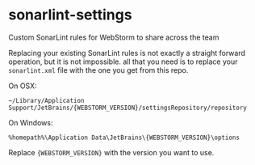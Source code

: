 # sonarlint-settings
Custom SonarLint rules for WebStorm to share across the team

Replacing your existing SonarLint rules is not exactly a straight forward operation, but it is not impossible. all that you need is to replace your `sonarlint.xml` file with the one you get from this repo.


On OSX:
```
~/Library/Application Support/JetBrains/{WEBSTORM_VERSION}/settingsRepository/repository
```

On Windows:
```
%homepath%\Application Data\JetBrains\{WEBSTORM_VERSION}\options
```

Replace `{WEBSTORM_VERSION}` with the version you want to use.
